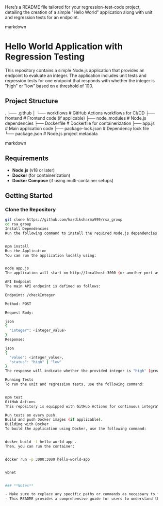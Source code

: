 Here’s a README file tailored for your regression-test-code project, detailing the creation of a simple "Hello World" application along with unit and regression tests for an endpoint.

markdown
# **Hello World Application with Regression Testing**

This repository contains a simple Node.js application that provides an endpoint to evaluate an integer. The application includes unit tests and regression tests for one endpoint that responds with whether the integer is "high" or "low" based on a threshold of 100.

## **Project Structure**

. ├── .github │ └── workflows # GitHub Actions workflows for CI/CD ├── frontend # Frontend code (if applicable) ├── node_modules # Node.js dependencies ├── Dockerfile # Dockerfile for containerization ├── app.js # Main application code ├── package-lock.json # Dependency lock file └── package.json # Node.js project metadata

markdown

## **Requirements**

- **Node.js** (v18 or later)
- **Docker** (for containerization)
- **Docker Compose** (if using multi-container setups)

## **Getting Started**

### **Clone the Repository**

```bash
git clone https://github.com/hardiksharma999/rsa_group
cd rsa_group
Install Dependencies
Run the following command to install the required Node.js dependencies:


npm install
Run the Application
You can run the application locally using:


node app.js
The application will start on http://localhost:3000 (or another port as defined in your app.js).

API Endpoint
The main API endpoint is defined as follows:

Endpoint: /checkInteger

Method: POST

Request Body:

json
{
  "integer": <integer_value>
}
Response:

json
{
  "value": <integer_value>,
  "status": "high" | "low"
}
The response will indicate whether the provided integer is "high" (greater than 100) or "low" (100 or below).

Running Tests
To run the unit and regression tests, use the following command:


npm test
GitHub Actions
This repository is equipped with GitHub Actions for continuous integration. The workflows defined in .github/workflows will automatically:

Run tests on every push.
Build and push Docker images (if applicable).
Building with Docker
To build the application using Docker, use the following command:


docker build -t hello-world-app .
Then, you can run the container:


docker run -p 3000:3000 hello-world-app


vbnet


### **Notes**

- Make sure to replace any specific paths or commands as necessary to fit your actual setup.
- This README provides a comprehensive guide for users to understand the project, its structure, and how to run it, as well as details on the API functionality and testing.


